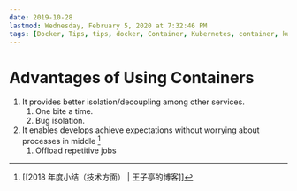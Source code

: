 ```yaml
---
date: 2019-10-28
lastmod: Wednesday, February 5, 2020 at 7:32:46 PM
tags: [Docker, Tips, tips, docker, Container, Kubernetes, container, kubernetes]
---
```

# Advantages of Using Containers

1. It provides better isolation/decoupling among other services.
	1. One bite a time.
	2. Bug isolation.
2. It enables develops achieve expectations without worrying about processes in middle [^F5CC8500798D]
	1. Offload repetitive jobs


[^F5CC8500798D]: [[2018 年度小结（技术方面） | 王子亭的博客]]